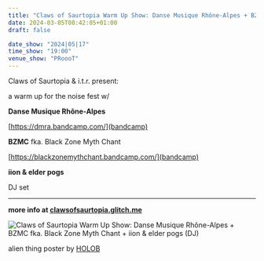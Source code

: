 ```yaml
---
title: "Claws of Saurtopia Warm Up Show: Danse Musique Rhône-Alpes + BZMC fka. Black Zone Myth Chant + iion & elder pogs (DJ)"
date: 2024-03-05T08:42:05+01:00
draft: false

date_show: "2024|05|17"
time_show: "19:00"
venue_show: "PRoooT"
---
```


Claws of Saurtopia & i.t.r. present:

a warm up for the noise fest w/

**Danse Musique Rhône-Alpes**

[https://dmra.bandcamp.com/](bandcamp)

**BZMC** fka. Black Zone Myth Chant

[https://blackzonemythchant.bandcamp.com/](bandcamp)

**iion & elder pogs**

DJ set

---

**more info at [clawsofsaurtopia.glitch.me](https://clawsofsaurtopia.glitch.me/warmup)**

![Claws of Saurtopia Warm Up Show: Danse Musique Rhône-Alpes + BZMC fka. Black Zone Myth Chant + iion & elder pogs (DJ)](../../posters/2024-05-17.jpg)

alien thing poster by [HOLOB](https://markusfaerber.de/)
